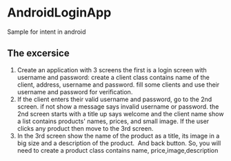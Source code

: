 # AndroidLoginApp
Sample for intent in android

## The excersice

1. Create an application with 3 screens
the first is a login screen with username and password: create a client class contains name of the client, address, username and password. fill some clients and use their username and password for verification.
2. If the client enters their valid username and password, go to the 2nd screen. if not show a message says invalid username or password.
the 2nd screen starts with a title up says welcome and the client name
show a list contains products' names, prices, and small image.
If the user clicks any product then move to the 3rd screen.
3. In the 3rd screen show the name of the product as a title, its image in a big size and a description of the product. 
And back button.
So, you will need to create a product class contains name, price,image,description
